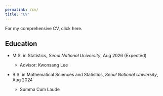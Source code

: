 ```yaml
---
permalink: /cv/
title: "CV"
---
```


For my comprehensive CV, click here.

## Education

- M.S. in Statistics, *Seoul National University*, Aug 2026 (Expected)
    - Advisor: Kwonsang Lee

- B.S. in Mathematical Sciences and Statistics, *Seoul National University*, Aug 2024
    - Summa Cum Laude